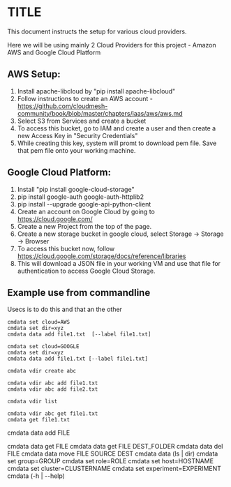 # TITLE

This document instructs the setup for various cloud providers.

Here we will be using mainly 2 Cloud Providers for this project - Amazon AWS and Google Cloud Platform

## AWS Setup:

1. Install apache-libcloud by "pip install apache-libcloud"
2. Follow instructions to create an AWS account - https://github.com/cloudmesh-community/book/blob/master/chapters/iaas/aws/aws.md
3. Select S3 from Services and create a bucket
4. To access this bucket, go to IAM and create a user and then create a new Access Key in "Security Credentials"
5. While creating this key, system will promt to download pem file. Save that pem file onto your working machine.

## Google Cloud Platform:

1. Install "pip install google-cloud-storage"
2. pip install google-auth google-auth-httplib2
3. pip install --upgrade google-api-python-client
4. Create an account on Google Cloud by going to https://cloud.google.com/
5. Create a new Project from the top of the page.
6. Create a new storage bucket in google cloud, select Storage -> Storage -> Browser
7. To access this bucket now, follow https://cloud.google.com/storage/docs/reference/libraries 
8. This will download a JSON file in your working VM and use that file for authentication to access Google Cloud Storage.

## Example use from commandline

Usecs is to do this and that an the other


	cmdata set cloud=AWS
	cmdata set dir=xyz
	cmdata data add file1.txt  [--label file1.txt]
	
	cmdata set cloud=GOOGLE
	cmdata set dir=xyz
	cmdata data add file1.txt [--label file1.txt]

	cmdata vdir create abc

	cmdata vdir abc add file1.txt
	cmdata vdir abc add file2.txt

    cmdata vdir list

    cmdata vdir abc get file1.txt
    cmdata get file1.txt




  cmdata data add FILE



  cmdata data get FILE
  cmdata data get FILE DEST_FOLDER
  cmdata data del FILE
  cmdata data move FILE SOURCE DEST
  cmdata data (ls | dir)
  cmdata set group=GROUP
  cmdata set role=ROLE
  cmdata set host=HOSTNAME
  cmdata set cluster=CLUSTERNAME
  cmdata set experiment=EXPERIMENT
  cmdata (-h | --help)

